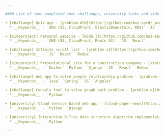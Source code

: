 ```yaml
---

#### List of some completed code challanges, university tasks and side projects:

+ [challange] Quiz app - [problem-mld](https://github.com/buz-zard/_archive/tree/master/problem-mld) (2017-05)
  * __Keywords__ - `AWS (S3, CloudFront, ElasticBeanstalk, RDS)` `JS` `Node` `Express` `React` `Redux`

+ [sideproject] Personal website - [kode.lt](https://github.com/buz-zard/kode.lt) (2017)
  * __Keywords__ - `AWS (S3, CloudFront, Route 53)` `JS` `React`

+ [challange] Infinite scroll list - [problem-v2](https://github.com/buz-zard/_archive/tree/master/problem-v2) (2017-04)
  * __Keywords__ - `JS` `React` `Redux`

+ [sideproject] Presentational site for a construction company - [statrem](https://github.com/buz-zard/statrem-web) (2015-12)
  * __Keywords__ - `Docker` `Python` `Django` `JS` `React` `Redux`

+ [challange] Web app to solve people relationship problem - [problem-i](https://github.com/buz-zard/_archive/tree/master/problem-i) (2015-02)
  * __Keywords__ - `Java` `Spring` `JS` `Angular`
 
+ [challange] Console tool to solve graph path problem - [problem-v](https://github.com/buz-zard/_archive/tree/master/problem-v) (2015-02)
  * __Keywords__ - `Python`

+ [university] Cloud service based web app - [cloud-paper-news](https://github.com/buz-zard/_archive/tree/master/cloud-paper-news) (2014-10)
  * __Keywords__ - `Python` `Django`

+ [university] Interactive Q-Tree data structure algorithm implementation - [quadoctree](https://github.com/buz-zard/_archive/tree/master/quadoctree) (2014-03)
  * __Keywords__ - `Python`

---
```

